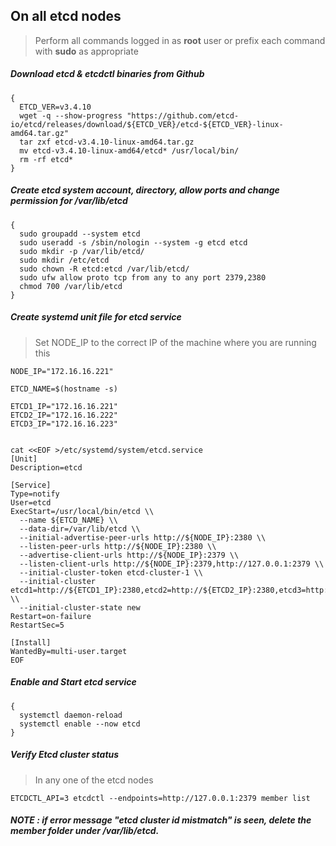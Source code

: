
## On all etcd nodes

> Perform all commands logged in as **root** user or prefix each command with **sudo** as appropriate

##### Download etcd & etcdctl binaries from Github
```
{
  ETCD_VER=v3.4.10
  wget -q --show-progress "https://github.com/etcd-io/etcd/releases/download/${ETCD_VER}/etcd-${ETCD_VER}-linux-amd64.tar.gz"
  tar zxf etcd-v3.4.10-linux-amd64.tar.gz
  mv etcd-v3.4.10-linux-amd64/etcd* /usr/local/bin/
  rm -rf etcd*
}
```
##### Create etcd system account, directory, allow ports and change permission for /var/lib/etcd
```
{
  sudo groupadd --system etcd
  sudo useradd -s /sbin/nologin --system -g etcd etcd
  sudo mkdir -p /var/lib/etcd/
  sudo mkdir /etc/etcd
  sudo chown -R etcd:etcd /var/lib/etcd/
  sudo ufw allow proto tcp from any to any port 2379,2380
  chmod 700 /var/lib/etcd
}
```
##### Create systemd unit file for etcd service
> Set NODE_IP to the correct IP of the machine where you are running this
```
NODE_IP="172.16.16.221"

ETCD_NAME=$(hostname -s)

ETCD1_IP="172.16.16.221"
ETCD2_IP="172.16.16.222"
ETCD3_IP="172.16.16.223"


cat <<EOF >/etc/systemd/system/etcd.service
[Unit]
Description=etcd

[Service]
Type=notify
User=etcd
ExecStart=/usr/local/bin/etcd \\
  --name ${ETCD_NAME} \\
  --data-dir=/var/lib/etcd \\
  --initial-advertise-peer-urls http://${NODE_IP}:2380 \\
  --listen-peer-urls http://${NODE_IP}:2380 \\
  --advertise-client-urls http://${NODE_IP}:2379 \\
  --listen-client-urls http://${NODE_IP}:2379,http://127.0.0.1:2379 \\
  --initial-cluster-token etcd-cluster-1 \\
  --initial-cluster etcd1=http://${ETCD1_IP}:2380,etcd2=http://${ETCD2_IP}:2380,etcd3=http://${ETCD3_IP}:2380 \\
  --initial-cluster-state new
Restart=on-failure
RestartSec=5

[Install]
WantedBy=multi-user.target
EOF
```

##### Enable and Start etcd service
```
{
  systemctl daemon-reload
  systemctl enable --now etcd
}
```

##### Verify Etcd cluster status
> In any one of the etcd nodes
```
ETCDCTL_API=3 etcdctl --endpoints=http://127.0.0.1:2379 member list
```

##### NOTE : if error message "etcd cluster id mistmatch" is seen, delete the member folder under /var/lib/etcd.
